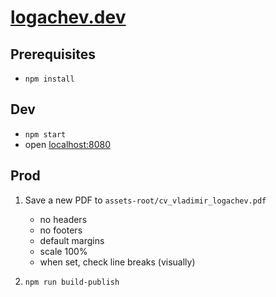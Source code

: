# [logachev.dev](https://logachev.dev)

## Prerequisites

- `npm install`

## Dev

- `npm start`
- open [localhost:8080](http://localhost:8080)

## Prod

1. Save a new PDF to `assets-root/cv_vladimir_logachev.pdf`

   - no headers
   - no footers
   - default margins
   - scale 100%
   - when set, check line breaks (visually)

2. `npm run build-publish`
